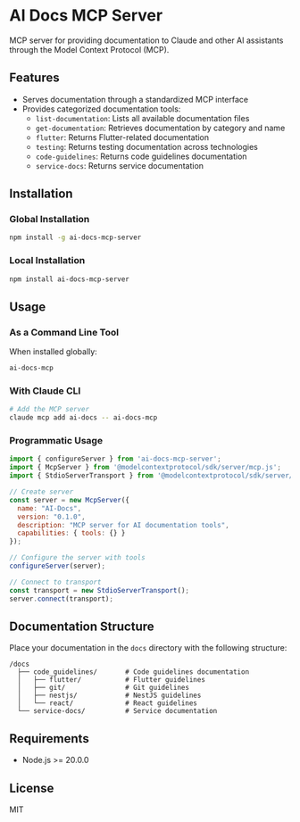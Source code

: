 # AI Docs MCP Server

MCP server for providing documentation to Claude and other AI assistants through the Model Context Protocol (MCP).

## Features

- Serves documentation through a standardized MCP interface
- Provides categorized documentation tools:
  - `list-documentation`: Lists all available documentation files
  - `get-documentation`: Retrieves documentation by category and name
  - `flutter`: Returns Flutter-related documentation 
  - `testing`: Returns testing documentation across technologies
  - `code-guidelines`: Returns code guidelines documentation
  - `service-docs`: Returns service documentation

## Installation

### Global Installation

```bash
npm install -g ai-docs-mcp-server
```

### Local Installation

```bash
npm install ai-docs-mcp-server
```

## Usage

### As a Command Line Tool

When installed globally:

```bash
ai-docs-mcp
```

### With Claude CLI

```bash
# Add the MCP server
claude mcp add ai-docs -- ai-docs-mcp
```

### Programmatic Usage

```javascript
import { configureServer } from 'ai-docs-mcp-server';
import { McpServer } from '@modelcontextprotocol/sdk/server/mcp.js';
import { StdioServerTransport } from '@modelcontextprotocol/sdk/server/stdio.js';

// Create server
const server = new McpServer({
  name: "AI-Docs",
  version: "0.1.0",
  description: "MCP server for AI documentation tools",
  capabilities: { tools: {} }
});

// Configure the server with tools
configureServer(server);

// Connect to transport
const transport = new StdioServerTransport();
server.connect(transport);
```

## Documentation Structure

Place your documentation in the `docs` directory with the following structure:

```
/docs
  ├── code_guidelines/       # Code guidelines documentation
  │   ├── flutter/           # Flutter guidelines
  │   ├── git/               # Git guidelines
  │   ├── nestjs/            # NestJS guidelines
  │   └── react/             # React guidelines
  └── service-docs/          # Service documentation
```

## Requirements

- Node.js >= 20.0.0

## License

MIT